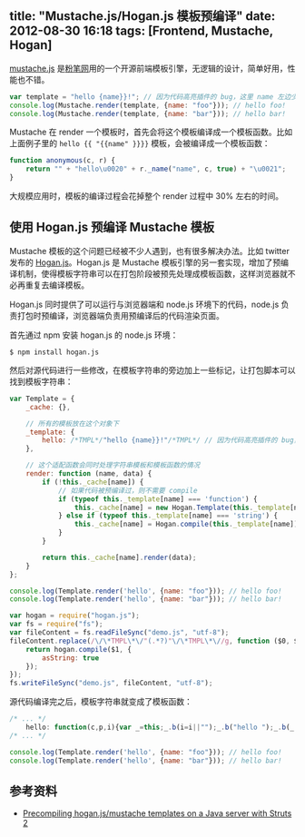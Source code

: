 title: "Mustache.js/Hogan.js 模板预编译"
date: 2012-08-30 16:18
tags: [Frontend, Mustache, Hogan]
---

[mustache.js](https://github.com/janl/mustache.js) 是[粉笔网](http://fenbi.com)用的一个开源前端模板引擎，无逻辑的设计，简单好用，性能也不错。

``` javascript 一个简单的 mustache.js 渲染例子 demo.js
var template = "hello {name}}!"; // 因为代码高亮插件的 bug，这里 name 左边少了一个 {，实际代码中要加上
console.log(Mustache.render(template, {name: "foo"})); // hello foo!
console.log(Mustache.render(template, {name: "bar"})); // hello bar!
```

Mustache 在 render 一个模板时，首先会将这个模板编译成一个模板函数。比如上面例子里的 `hello {{ "{{name" }}}}` 模板，会被编译成一个模板函数：

``` javascript
function anonymous(c, r) {
    return "" + "hello\u0020" + r._name("name", c, true) + "\u0021";
}
```

大规模应用时，模板的编译过程会花掉整个 render 过程中 30% 左右的时间。

<!-- more -->

## 使用 Hogan.js 预编译 Mustache 模板

Mustache 模板的这个问题已经被不少人遇到，也有很多解决办法。比如 twitter 发布的 [Hogan.js](http://twitter.github.com/hogan.js)。Hogan.js 是 Mustache 模板引擎的另一套实现，增加了预编译机制，使得模板字符串可以在打包阶段被预先处理成模板函数，这样浏览器就不必再重复去编译模板。

Hogan.js 同时提供了可以运行与浏览器端和 node.js 环境下的代码，node.js 负责打包时预编译，浏览器端负责用预编译后的代码渲染页面。

首先通过 npm 安装 hogan.js 的 node.js 环境：

```
$ npm install hogan.js
```

然后对源代码进行一些修改，在模板字符串的旁边加上一些标记，让打包脚本可以找到模板字符串：
``` javascript 修改后的例子 demo.js
var Template = {
    _cache: {},

    // 所有的模板放在这个对象下
    _template: {
        hello: /*TMPL*/"hello {name}}!"/*TMPL*/ // 因为代码高亮插件的 bug，这里 name 左边少了一个 {，实际代码中要加上
    },

    // 这个适配函数会同时处理字符串模板和模板函数的情况
    render: function (name, data) {
        if (!this._cache[name]) {
            // 如果代码被预编译过，则不需要 compile
            if (typeof this._template[name] === 'function') {
                this._cache[name] = new Hogan.Template(this._template[name]);
            } else if (typeof this._template[name] === 'string') {
                this._cache[name] = Hogan.compile(this._template[name]);
            }
        }

        return this._cache[name].render(data);
    }
};

console.log(Template.render('hello', {name: "foo"})); // hello foo!
console.log(Template.render('hello', {name: "bar"})); // hello bar!
```

``` javascript nodejs 环境中的预编译过程
var hogan = require("hogan.js");
var fs = require("fs");
var fileContent = fs.readFileSync("demo.js", "utf-8");
fileContent.replace(/\/\*TMPL\*\/"(.*?)"\/\*TMPL\*\//g, function ($0, $1) {
    return hogan.compile($1, {
        asString: true
    });
});
fs.writeFileSync("demo.js", fileContent, "utf-8");
```

源代码编译完之后，模板字符串就变成了模板函数：
``` javascript
/* ... */
    hello: function(c,p,i){var _=this;_.b(i=i||"");_.b("hello ");_.b(_.v(_.f("name",c,p,0)));_.b("!");return _.fl();;}
/* ... */

console.log(Template.render('hello', {name: "foo"})); // hello foo!
console.log(Template.render('hello', {name: "bar"})); // hello bar!
```

## 参考资料

* [Precompiling hogan.js/mustache templates on a Java server with Struts 2](http://www.grobmeier.de/precompiling-hogan-jsmustache-templates-on-a-java-server-with-struts-2-16012012.html#.UD82lmhiivI)
